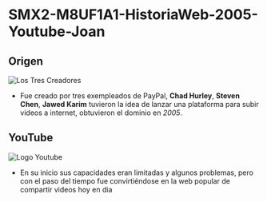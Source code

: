 # SMX2-M8UF1A1-HistoriaWeb-2005-Youtube-Joan
## Origen
![Los Tres Creadores]()
- Fue creado por tres exempleados de PayPal, **Chad Hurley**, **Steven Chen**, **Jawed Karim**
tuvieron la idea de lanzar una plataforma para subir videos a internet, obtuvieron el 
dominio en *2005*.

## YouTube
![Logo Youtube]()
- En su inicio sus capacidades eran limitadas y algunos problemas, pero con el paso del tiempo fue
convirtiéndose en la web popular de compartir videos hoy en dia
